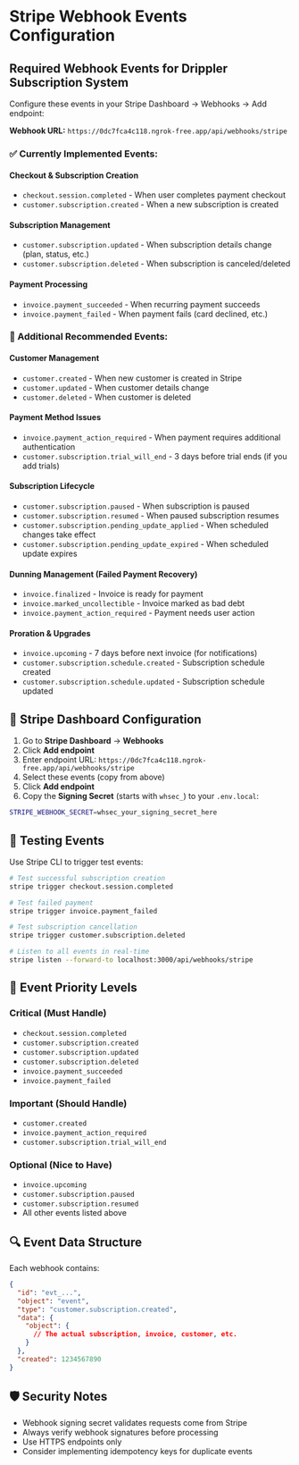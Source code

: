 # Stripe Webhook Events Configuration

## Required Webhook Events for Drippler Subscription System

Configure these events in your Stripe Dashboard → Webhooks → Add endpoint:

**Webhook URL:** `https://0dc7fca4c118.ngrok-free.app/api/webhooks/stripe`

### ✅ Currently Implemented Events:

#### **Checkout & Subscription Creation**
- `checkout.session.completed` - When user completes payment checkout
- `customer.subscription.created` - When a new subscription is created

#### **Subscription Management**
- `customer.subscription.updated` - When subscription details change (plan, status, etc.)
- `customer.subscription.deleted` - When subscription is canceled/deleted

#### **Payment Processing**
- `invoice.payment_succeeded` - When recurring payment succeeds
- `invoice.payment_failed` - When payment fails (card declined, etc.)

### 🔧 Additional Recommended Events:

#### **Customer Management**
- `customer.created` - When new customer is created in Stripe
- `customer.updated` - When customer details change
- `customer.deleted` - When customer is deleted

#### **Payment Method Issues**
- `invoice.payment_action_required` - When payment requires additional authentication
- `customer.subscription.trial_will_end` - 3 days before trial ends (if you add trials)

#### **Subscription Lifecycle**
- `customer.subscription.paused` - When subscription is paused
- `customer.subscription.resumed` - When paused subscription resumes
- `customer.subscription.pending_update_applied` - When scheduled changes take effect
- `customer.subscription.pending_update_expired` - When scheduled update expires

#### **Dunning Management** (Failed Payment Recovery)
- `invoice.finalized` - Invoice is ready for payment
- `invoice.marked_uncollectible` - Invoice marked as bad debt
- `invoice.payment_action_required` - Payment needs user action

#### **Proration & Upgrades**
- `invoice.upcoming` - 7 days before next invoice (for notifications)
- `customer.subscription.schedule.created` - Subscription schedule created
- `customer.subscription.schedule.updated` - Subscription schedule updated

## 🚀 Stripe Dashboard Configuration

1. Go to **Stripe Dashboard** → **Webhooks**
2. Click **Add endpoint**
3. Enter endpoint URL: `https://0dc7fca4c118.ngrok-free.app/api/webhooks/stripe`
4. Select these events (copy from above)
5. Click **Add endpoint**
6. Copy the **Signing Secret** (starts with `whsec_`) to your `.env.local`:

```bash
STRIPE_WEBHOOK_SECRET=whsec_your_signing_secret_here
```

## 🧪 Testing Events

Use Stripe CLI to trigger test events:

```bash
# Test successful subscription creation
stripe trigger checkout.session.completed

# Test failed payment
stripe trigger invoice.payment_failed

# Test subscription cancellation
stripe trigger customer.subscription.deleted

# Listen to all events in real-time
stripe listen --forward-to localhost:3000/api/webhooks/stripe
```

## 📝 Event Priority Levels

### **Critical (Must Handle)**
- `checkout.session.completed`
- `customer.subscription.created`
- `customer.subscription.updated`
- `customer.subscription.deleted`
- `invoice.payment_succeeded`
- `invoice.payment_failed`

### **Important (Should Handle)**
- `customer.created`
- `invoice.payment_action_required`
- `customer.subscription.trial_will_end`

### **Optional (Nice to Have)**
- `invoice.upcoming`
- `customer.subscription.paused`
- `customer.subscription.resumed`
- All other events listed above

## 🔍 Event Data Structure

Each webhook contains:
```json
{
  "id": "evt_...",
  "object": "event",
  "type": "customer.subscription.created",
  "data": {
    "object": {
      // The actual subscription, invoice, customer, etc.
    }
  },
  "created": 1234567890
}
```

## 🛡️ Security Notes

- Webhook signing secret validates requests come from Stripe
- Always verify webhook signatures before processing
- Use HTTPS endpoints only
- Consider implementing idempotency keys for duplicate events